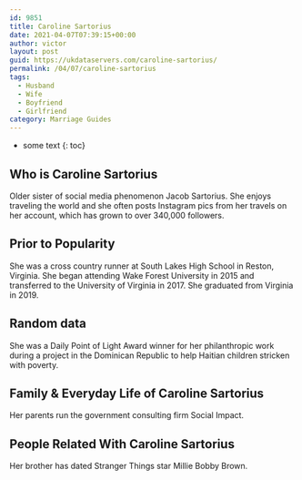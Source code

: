 ```yaml
---
id: 9851
title: Caroline Sartorius
date: 2021-04-07T07:39:15+00:00
author: victor
layout: post
guid: https://ukdataservers.com/caroline-sartorius/
permalink: /04/07/caroline-sartorius
tags:
  - Husband
  - Wife
  - Boyfriend
  - Girlfriend
category: Marriage Guides
---
```


* some text
{: toc}


## Who is Caroline Sartorius



Older sister of social media phenomenon Jacob Sartorius. She enjoys traveling the world and she often posts Instagram pics from her travels on her account, which has grown to over 340,000 followers. 

                
                
                
## Prior to Popularity



She was a cross country runner at South Lakes High School in Reston, Virginia. She began attending Wake Forest University in 2015 and transferred to the University of Virginia in 2017. She graduated from Virginia in 2019. 

                
                
                
## Random data



She was a Daily Point of Light Award winner for her philanthropic work during a project in the Dominican Republic to help Haitian children stricken with poverty.

                
                
                
## Family & Everyday Life of Caroline Sartorius



Her parents run the government consulting firm Social Impact.

                
                
                
## People Related With Caroline Sartorius



Her brother has dated Stranger Things star Millie Bobby Brown.

                
              
            
          
          
          